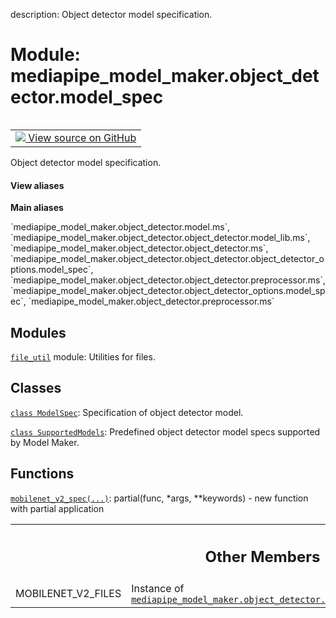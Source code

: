 description: Object detector model specification.

<div itemscope itemtype="http://developers.google.com/ReferenceObject">
<meta itemprop="name" content="mediapipe_model_maker.object_detector.model_spec" />
<meta itemprop="path" content="Stable" />
<meta itemprop="property" content="MOBILENET_V2_FILES"/>
</div>

# Module: mediapipe_model_maker.object_detector.model_spec

<!-- Insert buttons and diff -->

<table class="tfo-notebook-buttons tfo-api nocontent" align="left">
<td>
  <a target="_blank" href="https://github.com/google/mediapipe/tree/master/mediapipe/model_maker/python/vision/object_detector/model_spec.py">
    <img src="https://www.tensorflow.org/images/GitHub-Mark-32px.png" />
    View source on GitHub
  </a>
</td>
</table>



Object detector model specification.

<section class="expandable">
  <h4 class="showalways">View aliases</h4>
  <p>
<b>Main aliases</b>
<p>`mediapipe_model_maker.object_detector.model.ms`, `mediapipe_model_maker.object_detector.object_detector.model_lib.ms`, `mediapipe_model_maker.object_detector.object_detector.ms`, `mediapipe_model_maker.object_detector.object_detector.object_detector_options.model_spec`, `mediapipe_model_maker.object_detector.object_detector.preprocessor.ms`, `mediapipe_model_maker.object_detector.object_detector_options.model_spec`, `mediapipe_model_maker.object_detector.preprocessor.ms`</p>
</p>
</section>



## Modules

[`file_util`](../../mediapipe_model_maker/object_detector/model_spec/file_util.md) module: Utilities for files.

## Classes

[`class ModelSpec`](../../mediapipe_model_maker/object_detector/ModelSpec.md): Specification of object detector model.

[`class SupportedModels`](../../mediapipe_model_maker/object_detector/SupportedModels.md): Predefined object detector model specs supported by Model Maker.

## Functions

[`mobilenet_v2_spec(...)`](../../mediapipe_model_maker/object_detector/model_spec/mobilenet_v2_spec.md): partial(func, *args, **keywords) - new function with partial application



<!-- Tabular view -->
 <table class="responsive fixed orange">
<colgroup><col width="214px"><col></colgroup>
<tr><th colspan="2"><h2 class="add-link">Other Members</h2></th></tr>

<tr>
<td>
MOBILENET_V2_FILES<a id="MOBILENET_V2_FILES"></a>
</td>
<td>
Instance of <a href="../../mediapipe_model_maker/object_detector/model_spec/file_util/DownloadedFiles.md"><code>mediapipe_model_maker.object_detector.model_spec.file_util.DownloadedFiles</code></a>
</td>
</tr>
</table>

